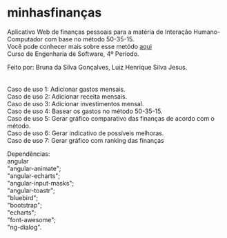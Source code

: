 
# minhasfinanças 

Aplicativo Web de finanças pessoais para a matéria de Interação Humano-Computador com base no método 50-35-15.
</br> 
Você pode conhecer mais sobre esse metódo <a  href="https://blog.guiabolso.com.br/2014/06/10/voce-conhece-regra-50-15-35/"> aqui </a>  
Curso de Engenharia de Software, 4º Período. 
<br> 

Feito por: Bruna da Silva Gonçalves, Luiz Henrique Silva Jesus.
</br></br></br>
Caso de uso 1: Adicionar gastos mensais. </br>
Caso de uso 2: Adicionar receita mensais. </br>
Caso de uso 3: Adicionar investimentos mensal. </br>
Caso de uso 4: Basear os gastos no método 50-35-15. </br>
Caso de uso 5: Gerar gráfico comparativo das finanças de acordo com o método. </br> 
Caso de uso 6: Gerar indicativo de possíveis melhoras.</br>
Caso de uso 7: Gerar gráfico com ranking das finanças </br> 

Dependências: </br>
angular </br>
    "angular-animate"; </br>
    "angular-echarts"; </br>
    "angular-input-masks"; </br>
    "angular-toastr";</br>
    "bluebird";</br>
    "bootstrap";</br> 
    "echarts"; </br>
    "font-awesome"; </br>
    "ng-dialog". </br>


 
